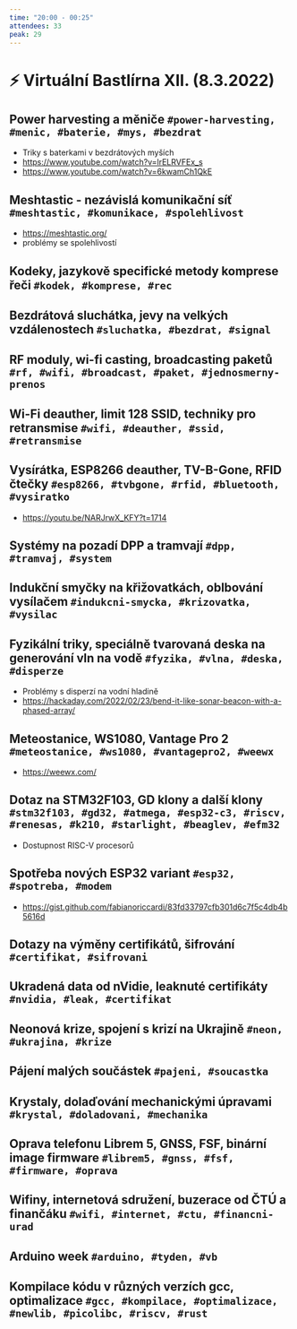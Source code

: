 ```yaml
---
time: "20:00 - 00:25"
attendees: 33
peak: 29
---
```

# ⚡ Virtuální Bastlírna XII. (8.3.2022)

## Power harvesting a měniče `#power-harvesting, #menic, #baterie, #mys, #bezdrat`
- Triky s baterkami v bezdrátových myších
- https://www.youtube.com/watch?v=lrELRVFEx_s
- https://www.youtube.com/watch?v=6kwamCh1QkE

## Meshtastic - nezávislá komunikační síť `#meshtastic, #komunikace, #spolehlivost`
- https://meshtastic.org/
- problémy se spolehlivostí

## Kodeky, jazykově specifické metody komprese řeči `#kodek, #komprese, #rec`

## Bezdrátová sluchátka, jevy na velkých vzdálenostech `#sluchatka, #bezdrat, #signal`

## RF moduly, wi-fi casting, broadcasting paketů `#rf, #wifi, #broadcast, #paket, #jednosmerny-prenos`

## Wi-Fi deauther, limit 128 SSID, techniky pro retransmise `#wifi, #deauther, #ssid, #retransmise`

## Vysírátka, ESP8266 deauther, TV-B-Gone, RFID čtečky `#esp8266, #tvbgone, #rfid, #bluetooth, #vysiratko`
- https://youtu.be/NARJrwX_KFY?t=1714

## Systémy na pozadí DPP a tramvají `#dpp, #tramvaj, #system`

## Indukční smyčky na křižovatkách, oblbování vysílačem `#indukcni-smycka, #krizovatka, #vysilac`

## Fyzikální triky, speciálně tvarovaná deska na generování vln na vodě `#fyzika, #vlna, #deska, #disperze`
- Problémy s disperzí na vodní hladině
- https://hackaday.com/2022/02/23/bend-it-like-sonar-beacon-with-a-phased-array/

## Meteostanice, WS1080, Vantage Pro 2 `#meteostanice, #ws1080, #vantagepro2, #weewx`
- https://weewx.com/

## Dotaz na STM32F103, GD klony a další klony `#stm32f103, #gd32, #atmega, #esp32-c3, #riscv, #renesas, #k210, #starlight, #beaglev, #efm32`
- Dostupnost RISC-V procesorů

## Spotřeba nových ESP32 variant `#esp32, #spotreba, #modem`
- https://gist.github.com/fabianoriccardi/83fd33797cfb301d6c7f5c4db4b5616d

## Dotazy na výměny certifikátů, šifrování `#certifikat, #sifrovani`

## Ukradená data od nVidie, leaknuté certifikáty `#nvidia, #leak, #certifikat`

## Neonová krize, spojení s krizí na Ukrajině `#neon, #ukrajina, #krize`

## Pájení malých součástek `#pajeni, #soucastka`

## Krystaly, dolaďování mechanickými úpravami `#krystal, #doladovani, #mechanika`

## Oprava telefonu Librem 5, GNSS, FSF, binární image firmware `#librem5, #gnss, #fsf, #firmware, #oprava`

## Wifiny, internetová sdružení, buzerace od ČTÚ a finančáku `#wifi, #internet, #ctu, #financni-urad`

## Arduino week `#arduino, #tyden, #vb`

## Kompilace kódu v různých verzích gcc, optimalizace `#gcc, #kompilace, #optimalizace, #newlib, #picolibc, #riscv, #rust`
